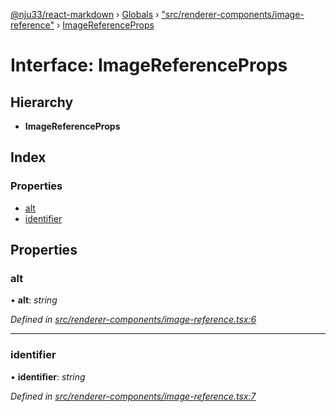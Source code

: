 [@nju33/react-markdown](../README.md) › [Globals](../globals.md) › ["src/renderer-components/image-reference"](../modules/_src_renderer_components_image_reference_.md) › [ImageReferenceProps](_src_renderer_components_image_reference_.imagereferenceprops.md)

# Interface: ImageReferenceProps

## Hierarchy

* **ImageReferenceProps**

## Index

### Properties

* [alt](_src_renderer_components_image_reference_.imagereferenceprops.md#alt)
* [identifier](_src_renderer_components_image_reference_.imagereferenceprops.md#identifier)

## Properties

###  alt

• **alt**: *string*

*Defined in [src/renderer-components/image-reference.tsx:6](https://github.com/nju33/react-markdown/blob/5327386/src/renderer-components/image-reference.tsx#L6)*

___

###  identifier

• **identifier**: *string*

*Defined in [src/renderer-components/image-reference.tsx:7](https://github.com/nju33/react-markdown/blob/5327386/src/renderer-components/image-reference.tsx#L7)*

